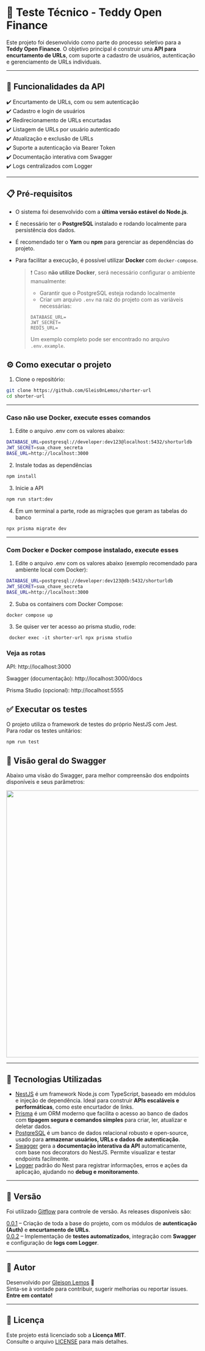# 🧪 Teste Técnico - Teddy Open Finance

Este projeto foi desenvolvido como parte do processo seletivo para a **Teddy Open Finance**. O objetivo principal é construir uma **API para encurtamento de URLs**, com suporte a cadastro de usuários, autenticação e gerenciamento de URLs individuais.


---

## 🧱 Funcionalidades da API

✔️ Encurtamento de URLs, com ou sem autenticação  
✔️ Cadastro e login de usuários  
✔️ Redirecionamento de URLs encurtadas  
✔️ Listagem de URLs por usuário autenticado  
✔️ Atualização e exclusão de URLs  
✔️ Suporte a autenticação via Bearer Token  
✔️ Documentação interativa com Swagger  
✔️ Logs centralizados com Logger

---

## 📋 Pré-requisitos

- O sistema foi desenvolvido com a **última versão estável do Node.js**.
- É necessário ter o **PostgreSQL** instalado e rodando localmente para persistência dos dados.
- É recomendado ter o **Yarn** ou **npm** para gerenciar as dependências do projeto.
- Para facilitar a execução, é possível utilizar **Docker** com `docker-compose`.

  > ❗ Caso **não utilize Docker**, será necessário configurar o ambiente manualmente:
  > - Garantir que o PostgreSQL esteja rodando localmente
  > - Criar um arquivo `.env` na raiz do projeto com as variáveis necessárias:
  >
  > ```env
  > DATABASE_URL=
  > JWT_SECRET=
  > REDIS_URL=
  > ```
  > Um exemplo completo pode ser encontrado no arquivo `.env.example`.


## ⚙️ Como executar o projeto

1. Clone o repositório:
```bash
git clone https://github.com/Gleis0nLemos/shorter-url
cd shorter-url
```

---
### Caso não use Docker, execute esses comandos 

1. Edite o arquivo .env com os valores abaixo:
```bash
DATABASE_URL=postgresql://developer:dev123@localhost:5432/shorturldb
JWT_SECRET=sua_chave_secreta
BASE_URL=http://localhost:3000
```

2. Instale todas as dependências
```bash
npm install
```
3. Inicie a API
```bash
npm run start:dev
```
4. Em um terminal a parte, rode as migrações que geram as tabelas do banco
```bash
npx prisma migrate dev
```
---
### Com Docker e Docker compose instalado, execute esses 

1. Edite o arquivo .env com os valores abaixo (exemplo recomendado para ambiente local com Docker):
```bash
DATABASE_URL=postgresql://developer:dev123@db:5432/shorturldb
JWT_SECRET=sua_chave_secreta
BASE_URL=http://localhost:3000
```
2. Suba os containers com Docker Compose:
```bash
docker compose up
```
3. Se quiser ver ter acesso ao prisma studio, rode:
```
 docker exec -it shorter-url npx prisma studio
```

### Veja as rotas
   
API: http://localhost:3000

Swagger (documentação): http://localhost:3000/docs

Prisma Studio (opcional): http://localhost:5555

## ✅ Executar os testes

O projeto utiliza o framework de testes do próprio NestJS com Jest.  
Para rodar os testes unitários:

```bash
npm run test
```

## 📘 Visão geral do Swagger

Abaixo uma visão do Swagger, para melhor compreensão dos endpoints disponíveis e seus parâmetros:

<img src="https://github.com/user-attachments/assets/faf27d08-4d29-42d4-b0bd-5c190dcb0c7e" width="700" />

---

## 🚀 Tecnologias Utilizadas

- [NestJS](https://nestjs.com/) é um framework Node.js com TypeScript, baseado em módulos e injeção de dependência. Ideal para construir **APIs escaláveis e performáticas**, como este encurtador de links.
- [Prisma](https://www.prisma.io/) é um ORM moderno que facilita o acesso ao banco de dados com **tipagem segura e comandos simples** para criar, ler, atualizar e deletar dados.  
- [PostgreSQL](https://www.postgresql.org/) é um banco de dados relacional robusto e open-source, usado para **armazenar usuários, URLs e dados de autenticação**.
- [Swagger](https://swagger.io/) gera a **documentação interativa da API** automaticamente, com base nos decorators do NestJS. Permite visualizar e testar endpoints facilmente. 
- [Logger](https://docs.nestjs.com/techniques/logger) padrão do Nest para registrar informações, erros e ações da aplicação, ajudando no **debug e monitoramento**.

---
## 📌 Versão

Foi utilizado [Gitflow](https://www.atlassian.com/git/tutorials/comparing-workflows/gitflow-workflow) para controle de versão. As releases disponíveis são:

[0.0.1](https://github.com/Gleis0nLemos/shorter-url/tree/release/v0.0.1) – Criação de toda a base do projeto, com os módulos de **autenticação (Auth)** e **encurtamento de URLs**.  
[0.0.2](https://github.com/Gleis0nLemos/shorter-url/tree/release/v0.0.2) – Implementação de **testes automatizados**, integração com **Swagger** e configuração de **logs com Logger**.

---
## 👤 Autor

Desenvolvido por [Gleison Lemos](https://github.com/Gleis0nLemos) 🚀  
Sinta-se à vontade para contribuir, sugerir melhorias ou reportar issues. **Entre em contato!**

---
## 📄 Licença

Este projeto está licenciado sob a **Licença MIT**.  
Consulte o arquivo [LICENSE](./LICENSE) para mais detalhes.



